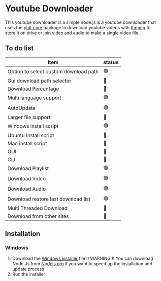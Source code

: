 # Youtube Downloader
This youtube downloader is a simple node.js is a youtube downloader that uses the [ytdl-core](https://www.npmjs.com/package/ytdl-core) package to download youtube videos with [ffmpeg](https://www.ffmpeg.org/) to store it on drive or join video and audio to make a single video file.

## To do list
| Item                               | status             |
| -----------------------------------| ------------------ |
| Option to select custom download path | :green_circle:       |
| Gui download path selector         | :red_circle:       |
| Download Percentage                | :red_circle:       |
| Multi language support              | :green_circle:       |
| AutoUpdate                         | :green_circle:       |
| Larger file support                    | :red_circle:       |
| Windows install script     | :green_circle:       |
| Ubuntu Install script                   | :red_circle:       |
| Mac install script                   | :red_circle:       |
| GUI                   | :red_circle:       |
| CLI                   | :red_circle:       |
| Download Playlist                   | :green_circle:       |
| Download Video                   | :green_circle:       |
| Download Audio                   | :green_circle:       |
| Download restore last download list                  | :green_circle:       | 
| Multi Threaded Download                   | :red_circle:       |
| Download from other sites                   | :red_circle:       |


## Installation
### Windows
1. Download the <a href="https://raw.githubusercontent.com/misalibaytb/youtube-downloader/main/Dependencies/Install.cmd" download>Windows installer</a> file !! WARNING !! You can download Node.Js from [Nodejs.org](https://nodejs.org/en/download/) if you want to speed up the installation and update process
2. Run the installer